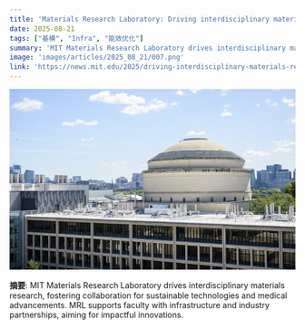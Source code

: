 ```yaml
---
title: 'Materials Research Laboratory: Driving interdisciplinary materials research at MIT'
date: 2025-08-21
tags: ["基模", "Infra", "能效优化"]
summary: 'MIT Materials Research Laboratory drives interdisciplinary materials research, fostering collaboration for sustainable technologies and medical advancements. MRL supports faculty with infrastructure and industry partnerships, aiming for impactful innovations.'
image: 'images/articles/2025_08_21/007.png'
link: 'https://news.mit.edu/2025/driving-interdisciplinary-materials-research-0820'
---
```

![Materials Research Laboratory: Driving interdisciplinary materials research at MIT](images/articles/2025_08_21/007.png)

**摘要**: MIT Materials Research Laboratory drives interdisciplinary materials research, fostering collaboration for sustainable technologies and medical advancements. MRL supports faculty with infrastructure and industry partnerships, aiming for impactful innovations.
